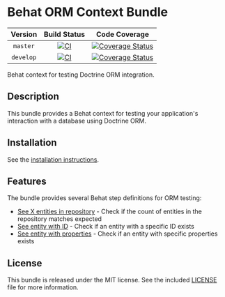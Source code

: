 # Behat ORM Context Bundle

|  Version  |                       Build Status                        |                              Code Coverage                               |
|:---------:|:---------------------------------------------------------:|:------------------------------------------------------------------------:|
| `master`  |  [![CI][master Build Status Image]][master Build Status]  |  [![Coverage Status][master Code Coverage Image]][master Code Coverage]  |
| `develop` | [![CI][develop Build Status Image]][develop Build Status] | [![Coverage Status][develop Code Coverage Image]][develop Code Coverage] |

Behat context for testing Doctrine ORM integration.

## Description

This bundle provides a Behat context for testing your application's interaction with a database using Doctrine ORM.

## Installation

See the [installation instructions](docs/install.md).

## Features

The bundle provides several Behat step definitions for ORM testing:

* [See X entities in repository](docs/ORMContext/see-count-in-repository.md) - Check if the count of entities in the repository matches expected
* [See entity with ID](docs/ORMContext/see-entity-in-repository-with-id.md) - Check if an entity with a specific ID exists
* [See entity with properties](docs/ORMContext/see-entity-in-repository-with-properties.md) - Check if an entity with specific properties exists

## License

This bundle is released under the MIT license. See the included [LICENSE](LICENSE) file for more information.

[master Build Status]: https://github.com/macpaw/behat-orm-context/actions?query=workflow%3ACI+branch%3Amaster
[master Build Status Image]: https://github.com/macpaw/behat-orm-context/workflows/CI/badge.svg?branch=master
[develop Build Status]: https://github.com/macpaw/behat-orm-context/actions?query=workflow%3ACI+branch%3Adevelop
[develop Build Status Image]: https://github.com/macpaw/behat-orm-context/workflows/CI/badge.svg?branch=develop
[master Code Coverage]: https://codecov.io/gh/macpaw/behat-orm-context/branch/master
[master Code Coverage Image]: https://img.shields.io/codecov/c/github/macpaw/behat-orm-context/master?logo=codecov
[develop Code Coverage]: https://codecov.io/gh/macpaw/behat-orm-context/branch/develop
[develop Code Coverage Image]: https://img.shields.io/codecov/c/github/macpaw/behat-orm-context/develop?logo=codecov

